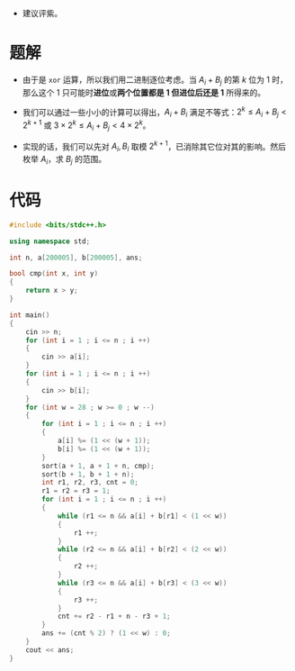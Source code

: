 - 建议评紫。

# 题解

- 由于是 `xor` 运算，所以我们用二进制逐位考虑。当 $A_i+B_j$ 的第 $k$ 位为 $1$ 时，那么这个 $1$ 只可能时**进位**或**两个位置都是 $1$ 但进位后还是 $1$** 所得来的。

- 我们可以通过一些小小的计算可以得出，$A_i+B_i$ 满足不等式：$2^k\leq A_i+B_j<2^{k+1}$ 或 $3 \times 2^k\leq A_i+B_j<4 \times 2^k$。

- 实现的话，我们可以先对 $A_i,B_i$ 取模 $2^{k+1}$，已消除其它位对其的影响。然后枚举 $A_i$，求 $B_j$ 的范围。

# 代码

```cpp
#include <bits/stdc++.h>

using namespace std;

int n, a[200005], b[200005], ans;

bool cmp(int x, int y)
{
	return x > y;
}

int main()
{
	cin >> n;
	for (int i = 1 ; i <= n ; i ++)
	{
		cin >> a[i];
	}
	for (int i = 1 ; i <= n ; i ++)
	{
		cin >> b[i];
	}
	for (int w = 28 ; w >= 0 ; w --)
	{
		for (int i = 1 ; i <= n ; i ++)
		{
			a[i] %= (1 << (w + 1));
			b[i] %= (1 << (w + 1));
		}
		sort(a + 1, a + 1 + n, cmp);
		sort(b + 1, b + 1 + n);
		int r1, r2, r3, cnt = 0;
		r1 = r2 = r3 = 1;
		for (int i = 1 ; i <= n ; i ++)
		{
			while (r1 <= n && a[i] + b[r1] < (1 << w))
			{
				r1 ++;
			}
			while (r2 <= n && a[i] + b[r2] < (2 << w))
			{
				r2 ++;
			}
			while (r3 <= n && a[i] + b[r3] < (3 << w))
			{
				r3 ++;
			}
			cnt += r2 - r1 + n - r3 + 1;
		}
		ans += (cnt % 2) ? (1 << w) : 0;
	}
	cout << ans;
}
```
